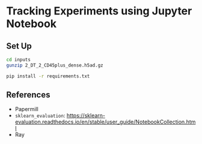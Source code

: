 # Tracking Experiments using Jupyter Notebook

## Set Up

```bash
cd inputs
gunzip 2_DT_2_CD45plus_dense.h5ad.gz
```

```bash
pip install -r requirements.txt
```

## References

- Papermill
- `sklearn_evaluation`: https://sklearn-evaluation.readthedocs.io/en/stable/user_guide/NotebookCollection.html
- Ray
